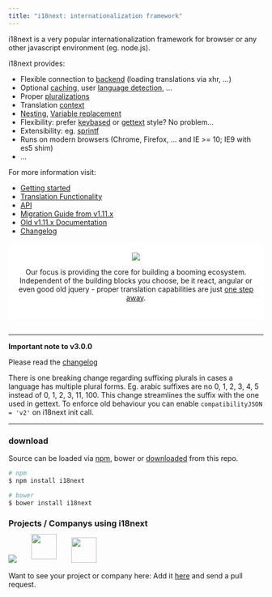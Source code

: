 ```yaml
---
title: "i18next: internationalization framework"
---
```


i18next is a very popular internationalization framework for browser or any other javascript environment (eg. node.js).


<div class="row">
<div class="col-md-6 col-xs-12">

i18next provides:

- Flexible connection to [backend](/docs/ecosystem/#backends) (loading translations via xhr, ...)
- Optional [caching](/docs/ecosystem/#caches), user [language detection](/docs/ecosystem/#languagedetector), ...
- Proper [pluralizations](/translate/pluralSimple/)
- Translation [context](/translate/context/)
- [Nesting](/translate/nesting/), [Variable replacement](/translate/interpolation/)
- Flexibility: prefer [keybased](/translate/) or [gettext](translate/keyBasedFallback/) style? No problem...
- Extensibility: eg. [sprintf](/docs/ecosystem/#postprocessors)
- Runs on modern browsers (Chrome, Firefox, ... and IE >= 10; IE9 with es5 shim)
- ...

</div>

<div class="col-md-6 col-xs-12">

For more information visit:

- [Getting started](/docs/)
- [Translation Functionality](/translate/)
- [API](/docs/api/)
- [Migration Guide from v1.11.x](/docs/migration/)
- [Old v1.11.x Documentation](http://i18next.github.io/i18next/)
- [Changelog](https://github.com/i18next/i18next/blob/master/CHANGELOG.md)

</div>
</div>

<div style="text-align: center; background: #fff; padding: 20px; margin-bottom: 30px">
  <a href="/docs/ecosystem/#frameworks">
    <img style="max-width: 600px;" src="/img/frameworks.png" />
  </a>
  <p>Our focus is providing the core for building a booming ecosystem. Independent of the building blocks you choose, be it react, angular or even good old jquery - proper translation capabilities are just <a href="/docs/ecosystem/#frameworks">one step away</a>.</p>
</div>

------

**Important note to v3.0.0**

Please read the [changelog](https://github.com/i18next/i18next/blob/master/CHANGELOG.md#300)

There is one breaking change regarding suffixing plurals in cases a language has multiple plural forms. Eg. arabic suffixes are no 0, 1, 2, 3, 4, 5 instead of 0, 1, 2, 3, 11, 100. This change streamlines the suffix with the one used in gettext.
To enforce old behaviour you can enable `compatibilityJSON = 'v2'` on i18next init call.

-------


### download

Source can be loaded via [npm](https://www.npmjs.com/package/i18next), bower or [downloaded](https://github.com/i18next/i18next/blob/master/i18next.min.js) from this repo.


```bash
# npm
$ npm install i18next

# bower
$ bower install i18next
```

### Projects / Companys using i18next

<a href="https://enketo.org" class="projectlink" target="_blank"><img src="/img/projects/enketo.png" /></a>
<a href="http://www.viima.com" class="projectlink" target="_blank"><img src="/img/projects/viima-logo-vector.svg" style="height: 50px;top: -7px;margin-left:25px;position: relative;" /></a>
<a href="http://www.hubii.com" class="projectlink" target="_blank"><img src="/img/projects/Hubii_Logo_Horizontal_M.png" style="height: 50px;width:auto;margin-top: 1px;margin-left:25px;position: relative;" /></a>

Want to see your project or company here: Add it [here](https://github.com/i18next/i18next.com/blob/master/pages/index.md) and send a pull request.
